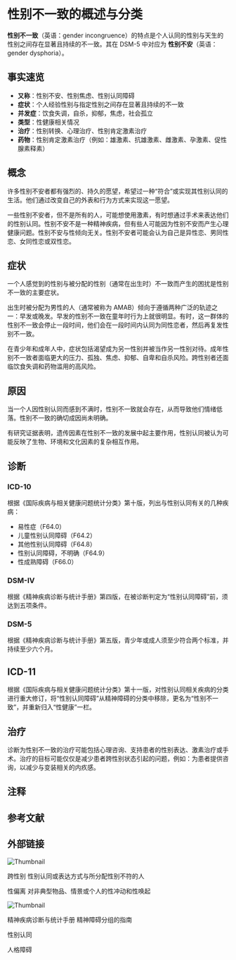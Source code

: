 # 性别不一致的概述与分类

**性别不一致**（英语：gender incongruence）的特点是个人认同的性别与天生的性别之间存在显著且持续的不一致。其在 DSM-5 中对应为 **性别不安**（英语：gender dysphoria）。

## 事实速览
- **又称**：性别不安、性别焦虑、性别认同障碍
- **症状**：个人经验性别与指定性别之间存在显著且持续的不一致
- **并发症**：饮食失调，自杀，抑郁，焦虑，社会孤立
- **类型**：性健康相关情况
- **治疗**：性别转换、心理治疗、性别肯定激素治疗
- **药物**：性别肯定激素治疗（例如：雄激素、抗雄激素、雌激素、孕激素、促性腺素释素）

## 概念
许多性别不安者都有强烈的、持久的愿望，希望过一种“符合”或实现其性别认同的生活。他们通过改变自己的外表和行为方式来实现这一愿望。

一些性别不安者，但不是所有的人，可能想使用激素，有时想通过手术来表达他们的性别认同。性别不安不是一种精神疾病，但有些人可能因为性别不安而产生心理健康问题。性别不安与性倾向无关。性别不安者可能会认为自己是异性恋、男同性恋、女同性恋或双性恋。

## 症状
一个人感觉到的性别与被分配的性别（通常在出生时）不一致而产生的困扰是性别不一致的主要症状。

出生时被分配为男性的人（通常被称为 AMAB）倾向于遵循两种广泛的轨迹之一：早发或晚发。早发的性别不一致在童年时行为上就很明显。有时，这一群体的性别不一致会停止一段时间，他们会在一段时间内认同为同性恋者，然后再复发性别不一致。

在青少年和成年人中，症状包括渴望成为另一性别并被当作另一性别对待。成年性别不一致者面临更大的压力、孤独、焦虑、抑郁、自卑和自杀风险。跨性别者还面临饮食失调和药物滥用的高风险。

## 原因
当一个人因性别认同而感到不满时，性别不一致就会存在，从而导致他们情绪低落。性别不一致的确切成因尚未明确。

有研究证据表明，遗传因素在性别不一致的发展中起主要作用，性别认同被认为可能反映了生物、环境和文化因素的复杂相互作用。

## 诊断
### ICD-10
根据《国际疾病与相关健康问题统计分类》第十版，列出与性别认同有关的几种疾病：
- 易性症（F64.0）
- 儿童性别认同障碍（F64.2）
- 其他性别认同障碍（F64.8）
- 性别认同障碍，不明确（F64.9）
- 性成熟障碍（F66.0）

### DSM-IV
根据《精神疾病诊断与统计手册》第四版，在被诊断判定为“性别认同障碍”前，须达到五项条件。

### DSM-5
根据《精神疾病诊断与统计手册》第五版，青少年或成人须至少符合两个标准，并持续至少六个月。

## ICD-11
根据《国际疾病与相关健康问题统计分类》第十一版，对性别认同相关疾病的分类进行重大修订，将“性别认同障碍”从精神障碍的分类中移除，更名为“性别不一致”，并重新归入“性健康”一栏。

## 治疗
诊断为性别不一致的治疗可能包括心理咨询、支持患者的性别表达、激素治疗或手术。治疗的目标可能仅仅是减少患者跨性别状态引起的问题，例如：为患者提供咨询，以减少与变装相关的内疚感。

## 注释
## 参考文献
## 外部链接

![Thumbnail](https://upload.wikimedia.org/wikipedia/commons/thumb/b/b0/Transgender_Pride_flag.svg/180px-Transgender_Pride_flag.svg.png) 

跨性别
性别认同或表达方式与所分配性别不符的人

性偏离
对非典型物品、情景或个人的性冲动和性唤起

![Thumbnail](https://upload.wikimedia.org/wikipedia/commons/thumb/8/89/DSM-5-TR_Cover.webp/180px-DSM-5-TR_Cover.webp.png) 

精神疾病诊断与统计手册
精神障碍分组的指南

性别认同

人格障碍